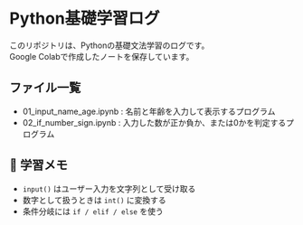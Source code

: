 # Python基礎学習ログ
このリポジトリは、Pythonの基礎文法学習のログです。  
Google Colabで作成したノートを保存しています。  

## ファイル一覧
- 01_input_name_age.ipynb : 名前と年齢を入力して表示するプログラム
- 02_if_number_sign.ipynb : 入力した数が正か負か、または0かを判定するプログラム




## 📝 学習メモ
- `input()` はユーザー入力を文字列として受け取る  
- 数字として扱うときは `int()` に変換する  
- 条件分岐には `if / elif / else` を使う
